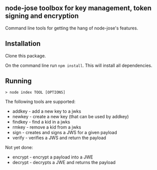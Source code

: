 ## node-jose toolbox for key management, token signing and encryption

Command line tools for getting the hang of node-jose's features.

## Installation

Clone this package.

On the command line run ```npm install```. This will install all dependencies.

## Running

```
> node index TOOL [OPTIONS]
```

The following tools are supported:

 - addkey - add a new key to a jwks
 - newkey - create a new key (that can be used by addkey)
 - findkey - find a kid in a jwks
 - rmkey - remove a kid from a jwks
 - sign - creates and signs a JWS for a given payload
 - verify - verifies a JWS and return the payload

Not yet done:

 - encrypt - encrypt a payload into a JWE
 - decrypt - decrypts a JWE and returns the payload
